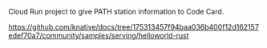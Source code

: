 Cloud Run project to give PATH station information to Code Card.

https://github.com/knative/docs/tree/175313457f94baa036b400f12d162157edef70a7/community/samples/serving/helloworld-rust
